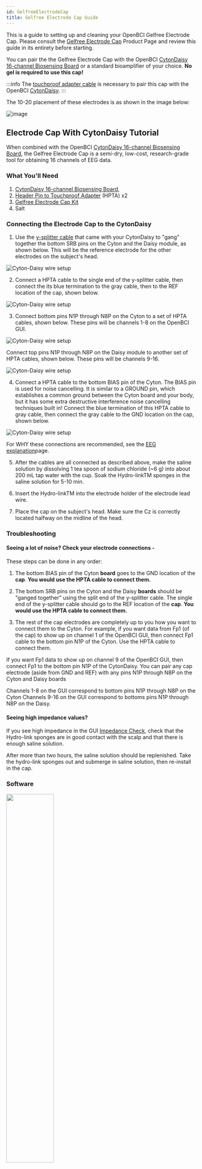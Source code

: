 ```yaml
---
id: GelfreeElectrodeCap
title: Gelfree Electrode Cap Guide
---
```


This is a guide to setting up and cleaning your OpenBCI Gelfree Electrode Cap. Please consult the [Gelfree Electrode Cap](https://shop.openbci.com/collections/frontpage/products/gelfree-bci-cap-kit?variant=40785117249694)
Product Page and review this guide in its entirety before starting.

You can pair the the Gelfree Electrode Cap with the OpenBCI [CytonDaisy 16-channel Biosensing Board](https://shop.openbci.com/collections/frontpage/products/cyton-daisy-biosensing-boards-16-channel)
or a standard bioamplifier of your choice. **No gel is required to use this cap!**

:::info
The [touchproof adapter cable](https://shop.openbci.com/collections/frontpage/products/touch-proof-electrode-cable-adapter?variant=31007211715) is necessary to pair this cap with the OpenBCI [CytonDaisy](https://shop.openbci.com/collections/frontpage/products/cyton-daisy-biosensing-boards-16-channel).
:::

The 10-20 placement of these electrodes is as shown in the image below:

![image](../../assets/HeadwareImages/Gelfree_Electrode_Cap_10-20_locations.png)


## Electrode Cap With CytonDaisy Tutorial

When combined with the OpenBCI [CytonDaisy 16-channel Biosensing Board](https://shop.openbci.com/collections/frontpage/products/cyton-daisy-biosensing-boards-16-channel),
the Gelfree Electrode Cap is a semi-dry, low-cost, research-grade tool for obtaining 16 channels of EEG data.

### What You'll Need

1.  [CytonDaisy 16-channel Biosensing Board,](https://shop.openbci.com/collections/frontpage/products/cyton-daisy-biosensing-boards-16-channel)
2.  [Header Pin to Touchproof Adapter](https://shop.openbci.com/collections/frontpage/products/touch-proof-electrode-cable-adapter) (HPTA) x2
3.  [Gelfree Electrode Cap Kit](https://shop.openbci.com/collections/frontpage/products/gelfree-bci-cap-kit)
4.  Salt

### Connecting the Electrode Cap to the CytonDaisy

1. Use the [y-splitter cable](../../../GettingStarted/Boards/DaisyGS/#2-y-splitter-cable) that came with your CytonDaisy to "gang" together the bottom SRB pins on the Cyton and the Daisy module, as shown below. This will be the reference electrode for the other electrodes on the subject's head.

![Cyton-Daisy wire setup](../../assets/HeadwareImages/gelfree_electrode_cap_2.jpg)

2. Connect a HPTA cable to the single end of the y-splitter cable, then connect the its blue termination to the gray cable, then to the REF location of the cap, shown below.

![Cyton-Daisy wire setup](../../assets/HeadwareImages/gelfree_electrode_cap_4and5and6.jpg)

3. Connect bottom pins N1P through N8P on the Cyton to a set of HPTA cables, shown below. These pins will be channels 1-8 on the OpenBCI GUI.

![Cyton-Daisy wire setup](../../assets/HeadwareImages/gelfree_electrode_cap_1.jpg)

Connect top pins N1P through N8P on the Daisy module to another set of HPTA cables, shown below. These pins will be channels 9-16.

![Cyton-Daisy wire setup](../../assets/HeadwareImages/gelfree_electrode_cap_3.jpg)

4. Connect a HPTA cable to the bottom BIAS pin of the Cyton. The BIAS pin is used for noise cancelling. It is similar to a GROUND pin, which establishes a common ground between the Cyton board and your body, but it has some extra destructive interference noise cancelling techniques built in! Connect the blue termination of this HPTA cable to gray cable, then connect the gray cable to the GND location on the cap, shown below.

![Cyton-Daisy wire setup](../../assets/HeadwareImages/gelfree_electrode_cap_7and8and9.jpg)

For WHY these connections are recommended, see the [EEG explanation](../../GettingStarted/Biosensing-Setups/01-EEG-Setup.md)page.

5. After the cables are all connected as described above, make the saline solution by dissolving 1 tea spoon of sodium chloride (~6 g) into about 200 mL tap water with the cup. Soak the Hydro-linkTM sponges in the saline solution for 5-10 min.

6. Insert the Hydro-linkTM into the electrode holder of the electrode lead wire.

7. Place the cap on the subject's head. Make sure the Cz is correctly located halfway on the midline of the head. 

### Troubleshooting

#### Seeing a lot of noise? Check your electrode connections -

These steps can be done in any order:

1. The bottom BIAS pin of the Cyton **board** goes to the GND location of the **cap**. **You would use the HPTA cable to connect them.**

2. The bottom SRB pins on the Cyton and the Daisy **boards** should be "ganged together" using the split end of the y-splitter cable. 
The single end of the y-splitter cable should go to the REF location of the **cap**. **You would use the HPTA cable to connect them.**

3. The rest of the cap electrodes are completely up to you how you want to connect them to the Cyton. For example, if you want data from Fp1 (of the cap) to show up on channel 1 of the OpenBCI GUI, then connect Fp1 cable to the bottom pin N1P of the Cyton. Use the HPTA cable to connect them.

If you want Fp1 data to show up on channel 9 of the OpenBCI GUI, then connect Fp1 to the bottom pin N1P of the CytonDaisy. You can pair any cap electrode (aside from GND and REF) with any pins N1P through N8P on the Cyton and Daisy boards

Channels 1-8 on the GUI correspond to bottom pins N1P through N8P on the Cyton
Channels 9-16 on the GUI correspond to bottoms pins N1P through N8P on the Daisy.

#### Seeing high impedance values?

If you see high impedance in the GUI [Impedance Check](https://docs.openbci.com/Software/OpenBCISoftware/GUIWidgets/#other-settings), check that the Hydro-link sponges are in good contact with the scalp and that there is enough saline solution.

After more than two hours, the saline solution should be replenished. Take the hydro-link sponges out and submerge in saline solution, then re-install in the cap.

### Software

<img src="https://github.com/openbci-archive/Docs/blob/master/assets/images/GUI-V4-Screenshot.jpg?raw=true" width="50%" />

Head over to the OpenBCI GUI [tutorial](Software/OpenBCISoftware/01-OpenBCI_GUI.md) to set up your free live-streaming software!

### Use Cases for OpenBCI GUI

-   OpenBCI device owners want to visualize their brainwaves!
-   Many of the researchers, hackers and students alike who purchase OpenBCI devices want to use them to acquire data as soon as their device arrives.
-   Users use macOS, Windows and Linux to acquire data
-   Users want to filter incoming data in real time
-   Users want to make their own experiments to test their awesome theories or duplicate state of the art research at home!
-   Users struggle to get prerequisites properly installed to get data on their own from OpenBCI Cyton and Ganglion.
-   Users want to stream data into their own custom applications such as MATLAB.

### What You Can Do with OpenBCI GUI and Software Stack

-   Visualize data from every OpenBCI device: Ganglion, Cyton, Cyton with Daisy, and the WiFi Shield
-   Playback files using GUI
-   Run as a native application on macOS, Windows, and Linux.
-   Apply filters and other data processing tools to quickly clean raw data in real time
-   Use the GUI as a networking system to move data out of GUI into other apps over UDP, OSC, LSL, and Serial.
-   Send data to [MATLAB](../../Software/CompatibleThirdPartySoftware/01-Matlab.md), Neuropype (using LSL), and other [third-party softwares.](../../Software/SoftwareLanding.md)
-   Analyze data with [Python and Brainflow](ForDevelopers/01-SoftwareDevelopment.md#brainflow---python)
-   [Create a widget framework](Software/OpenBCISoftware/02_GUI_Widget_Guide.md#custom-widget) that allows users to create their own experiments.
-   Output data into a saved file for later offline processing.
-   [Customize the layout](Software/OpenBCISoftware/01-OpenBCI_GUI.md#customize-your-layout), change the gain, toggle on/off, check impedance of individual channels of the CytonDaisy board (or any connected OpenBCI board) directly in the GUI!
-   Access [OpenBCI GUI's built-in widgets](https://docs.openbci.com/docs/06Software/01-OpenBCISoftware/GUIWidgets) such as Band Power, Spectrogram, Accelerometer, EEG Head Plot, and MUCH more

    **If you just want to visualize EEG, EMG, ECG data (and do some basic analysis) and save the data to start with, download the standalone [OpenBCI GUI](https://openbci.com/index.php/downloads) and connect it to an OpenBCI Cyton, CytonDaisy, or Ganglion!**


## Electrode Cap Care and Cleaning Guide

A routine schedule for cleaning and disinfecting the Electrode
Cap ensures accurate EEG signals and the reuse of
electrodes between different participants. Furthermore, you will
preserve the excellent characteristics of your electrodes and will
ensure a long product life.

#### Cleaning and Storage

After the measurement is finished, disconnect the electrode connectors from the CytonDaisy board. Remove the electrode holders out of the bases on the cap.
1) Take the Hydro-linkTM sponges out of the holders and wash the Hydro-linkTM with tap water for at least three times, while squeezing out the water in the Hydro-linkTM during washing. Then let the Hydro-linkTM dry in air.
2) Rinse the electrode holders and the Gelfree BCI cap with tap water.
3) Ensure that everything is dry before storing in a dry place away from sunlight

Cleaning frequency-after each use.

#### Disinfection:

Disinfection should be carried out only after the cleaning procedure and when it is necessary. Please consider hygienic measures recommended by your local authorities.
It is recommended to use very low concentration of disinfectant solution to disinfect the Gelfree BCI cap, electrodes and Hydro-linkTM. Please follow the instructions provided by the manufacturer of the selected disinfectant solution. Please only apply a minimum concentration and a minimum of soaking time required. Make sure that the substances to be disinfected is fully covered with a fairly diluted disinfectant. After disinfection, thoroughly rinse the substances with water and let it dry in air.
The recommended disinfectants are as follows: Perfektan TB (Dr. Schumacher GmbH), Envirocide (Metrex), Metricide (Metrex), Cavicide (Metrex), or just diluted household bleach. If you are unable to purchase the products mentioned above brands in your region, a disinfecting product with similar proportions and active ingredients would be recommended. 

## Technical Specifications

| Metric | Values |
| ------------------------------ | --------------------------- |
| AC Impedance | <2.5 kΩ·cm2 at 10 Hz |
| DC offset voltage | <30 mV |
| Potential Drift | <±5 mV/10min |
| Electrode-scalp impedance | < 20 kΩ (at 10 Hz) |


Questions, comments, suggestions? Email [support@openbci.com](mailto:support@openbci.com)
